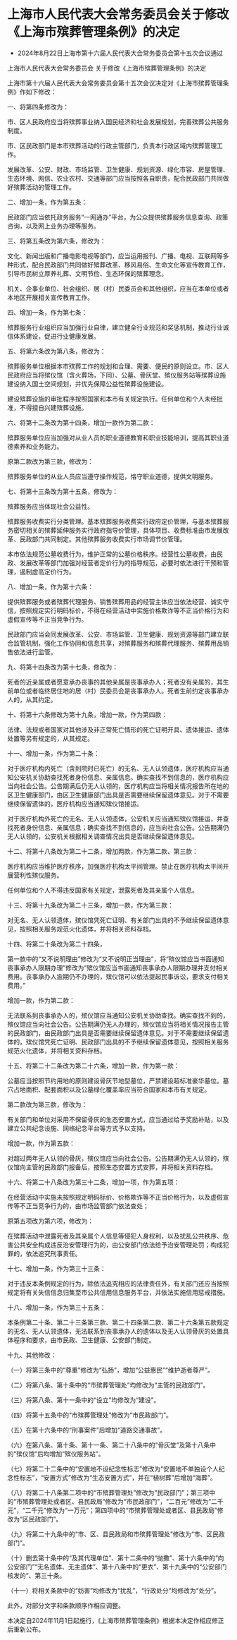 # 上海市人民代表大会常务委员会关于修改《上海市殡葬管理条例》的决定

- 2024年8月22日上海市第十六届人民代表大会常务委员会第十五次会议通过

<!-- INFO END -->

上海市人民代表大会常务委员会 关于修改《上海市殡葬管理条例》的决定

上海市第十六届人民代表大会常务委员会第十五次会议决定对《上海市殡葬管理条例》作如下修改：

一、将第四条修改为：

市、区人民政府应当将殡葬事业纳入国民经济和社会发展规划，完善殡葬公共服务制度。

市、区民政部门是本市殡葬活动的行政主管部门，负责本行政区域内殡葬管理工作。

发展改革、公安、财政、市场监管、卫生健康、规划资源、绿化市容、房屋管理、生态环境、网信、农业农村、交通等部门应当按照各自职责，配合民政部门共同做好殡葬活动的管理工作。

二、增加一条，作为第五条：

民政部门应当依托政务服务“一网通办”平台，为公众提供殡葬服务信息查询、政策咨询，以及网上业务办理等服务。

三、将第五条改为第六条，修改为：

文化、新闻出版和广播电影电视等部门，应当运用报刊、广播、电视、互联网等多种形式，配合民政部门共同做好殡葬改革、移风易俗、生命文化等宣传教育工作，引导市民树立厚养礼葬、文明节俭、生态环保的殡葬理念。

机关、企事业单位、社会组织、居（村）民委员会和其他组织，应当在本单位或者本地区开展相关宣传教育工作。

四、增加一条，作为第七条：

殡葬服务行业组织应当加强行业自律，建立健全行业规范和奖惩机制，推动行业诚信体系建设，促进行业健康发展。

五、将第六条改为第八条，修改为：

殡葬服务单位根据本市殡葬工作的规划和合理、需要、便民的原则设立。市、区人民政府应当将殡仪馆（含火葬场，下同）、公墓、骨灰堂、殡仪服务站等殡葬设施建设纳入国土空间规划，并优先保障公益性殡葬设施建设。

建设殡葬设施的审批程序按照国家和本市有关规定执行。任何单位和个人未经批准，不得擅自兴建殡葬设施。

六、将第十二条改为第十四条，增加一款作为第二款：

殡葬服务单位应当加强对从业人员的职业道德教育和职业技能培训，提高其职业道德素养和业务能力。

原第二款改为第三款，修改为：

殡葬服务单位的从业人员应当遵守操作规范，恪守职业道德，提供文明服务。

七、将第十三条改为第十五条，修改为：

殡葬服务应当体现社会公益性。

殡葬服务收费实行分类管理。基本殡葬服务收费实行政府定价管理，与基本殡葬服务密切相关的殡葬延伸服务实行政府指导价管理，具体项目、收费标准由市发展改革、民政部门共同制定。其他殡葬服务收费实行市场调节价管理。

本市依法规范公墓收费行为，维护正常的公墓价格秩序。经营性公墓收费，由民政、发展改革等部门加强对经营者定价行为的指导规范，必要时依法进行干预和管理，遏制虚高定价行为。

八、增加一条，作为第十六条：

提供殡葬服务或者殡葬代理服务、销售殡葬用品的经营主体应当依法经营、诚实守信，按照规定实行明码标价，不得在经营活动中实施价格欺诈等不正当价格行为和虚假宣传等不正当竞争行为。

民政部门应当会同发展改革、公安、市场监管、卫生健康、规划资源等部门建立联合监管机制，强化工作协同和信息共享，对殡葬服务和殡葬代理服务、殡葬用品销售依法进行监管。

九、将第十四条改为第十七条，修改为：

死者的近亲属或者愿意承办丧事的其他亲属是丧事承办人；死者没有亲属的，其生前单位或者临终居住地的居（村）民委员会是丧事承办人。死者生前约定丧事承办人的，从其约定。

十、将第十六条修改为第十九条，增加一款，作为第四款：

法律、法规或者国家对其他涉及非正常死亡情形的死亡证明开具、遗体接运、遗体处置等另有规定的，从其规定。

十一、增加一条，作为第二十条：

对于医疗机构内死亡（含到院时已死亡）的无名、无人认领遗体，医疗机构应当通知公安机关协助查找死者身份信息、亲属信息。确实查找不到信息的，医疗机构应当向社会公告。公告期满后仍无人认领的，医疗机构应当将相关情况报告所在地的区卫生健康部门，由区卫生健康部门出具是否需要继续保留遗体意见。对于不需要继续保留遗体的，医疗机构应当通知殡仪馆接运。

对于医疗机构外死亡的无名、无人认领遗体，公安机关应当通知殡仪馆接运，并查找死者身份信息、亲属信息；确实查找不到信息的，应当向社会公告。公告期满仍无人认领的，公安机关根据相关调查情况出具是否继续保留遗体意见。

十二、将第十八条改为第二十二条，增加两款，作为第二款、第三款：

医疗机构应当维护医疗秩序，加强医疗机构太平间管理。禁止在医疗机构太平间开展营利性殡仪服务。

任何单位和个人不得违反国家有关规定，泄露死者及其亲属个人信息。

十三、将第十九条改为第二十三条，增加一款，作为第三款：

对无名、无人认领遗体，殡仪馆凭死亡证明、有关部门出具的不予继续保留遗体意见，按照相关服务规范火化遗体，并将相关资料存档。

十四、将第二十条改为第二十四条，

第一款中的“又不说明理由”修改为“又不说明正当理由”，将“殡仪馆应当书面通知丧事承办人限期办理”修改为“殡仪馆应当书面通知丧事承办人限期办理并支付相关费用。丧事承办人逾期仍不办理的，殡仪馆可以依法提起民事诉讼，要求支付相关费用。”

增加一款，作为第二款：

无法联系到丧事承办人的，殡仪馆应当通知公安机关协助查找。确实查找不到的，殡仪馆应当向社会公告。公告期满仍无人办理的，殡仪馆应当将相关情况报告主管的民政部门，由民政部门出具是否需要继续保留遗体意见。对于不需要继续保留遗体的，殡仪馆凭死亡证明、民政部门出具的不予继续保留遗体意见，按照相关服务规范火化遗体，并将相关资料存档。

十五、将第二十二条改为第二十六条，增加一款，作为第一款：

公墓应当按照节约用地的原则建设骨灰节地型墓位，严禁建设超标准豪华墓位。墓穴占地面积、配套面积以及公墓绿化覆盖率应当符合国家和本市有关规定。

第二款改为第三款，修改为：

有关部门和单位对采用不保留骨灰的生态安置方式，应当通过给予奖励补贴，以及建立公共纪念设施、网络纪念平台等方式予以支持。

增加一款，作为第五款：

对超过两年无人认领的骨灰，殡仪馆应当向社会公告。公告期满仍无人认领的，殡仪馆向主管的民政部门报备后，按照生态安置方式安葬，并将相关资料存档。

十六、将第二十八条改为第三十二条，增加一项，作为第五项：

在经营活动中实施未按照规定明码标价、价格欺诈等不正当价格行为，以及虚假宣传等不正当竞争行为的，由市场监管部门依法查处；

原第五项改为第六项，修改为：

在殡葬活动中泄露死者及其亲属个人信息等侵犯人身权利，以及扰乱公共秩序、危害公共安全构成违反治安管理行为的，由公安部门依法给予治安管理处罚；构成犯罪的，依法追究刑事责任。

十七、增加一条，作为第三十三条：

对于违反本条例规定的行为，除依法追究相应的法律责任外，有关部门还应当按照规定将有关失信信息归集至市公共信用信息服务平台，并依法实施信用惩戒措施。

十八、增加一条，作为第三十五条：

本条例第二十条、第二十三条第三款、第二十四条第二款、第二十六条第五款规定的无名、无人认领遗体，无法联系到丧事承办人的遗体以及无人认领骨灰的处置具体程序和要求，由市民政、卫生健康、公安部门制定。

十九、其他修改：

（一）将第三条中的“尊重”修改为“弘扬”，增加“公益惠民”“维护逝者尊严”。

（二）将第八条、第十条中的“市殡葬管理处”均修改为“主管的民政部门”。

（三）将第八条、第十一条中的“设立”均修改为“建设”。

（四）将第十五条中的“市殡葬管理处”修改为“市民政部门”。

（五）在第十六条中的“刑事案件”后增加“道路交通事故”。

（六）在第八条、第十条、第十一条、第二十八条中的“骨灰堂”及第十八条中的“殡仪馆”后均增加“殡仪服务站”。

（七）将第二十二条中的“安置地不设纪念性标志”修改为“安置地不单独设个人纪念性标志”，“安置方式”修改为“生态安置方式”，并在“植树葬”后增加“海葬”。

（八）将第二十八条第二项中的“市殡葬管理处”修改为“民政部门”；第三项中的“市殡葬管理处或者区、县民政局”修改为“市民政部门”，“二百元”修改为“二千元”，“二千元”修改为“一万元”；第四项中的“市殡葬管理处或者区、县民政局”修改为“区民政部门”。

（九）将第二十九条中的“市、区、县民政局和市殡葬管理处”修改为“市、区民政部门”。

（十）删去第十条中的“及其代理单位”、第十二条中的“抛撒”、第十六条中的“向公安部门”“无名遗体、无主遗体”、第十八条中的“更衣”、第十九条中的“公安部门核发的”、第三十条。

（十一）将相关条款中的“妨害”均修改为“扰乱”，“行政处分”均修改为“处分”。

此外，对部分文字和条款顺序作相应调整。

本决定自2024年11月1日起施行，《上海市殡葬管理条例》根据本决定作相应修正后重新公布。
